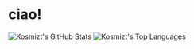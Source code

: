 # ciao!

![Kosmizt's GitHub Stats](https://github-readme-stats.vercel.app/api?username=kosmizt&theme=dracula&show_icons=true&hide_border=false&count_private=true&bg_color=d4aac3&title_color=436678&text_color=3f4247&icon_color=436678)
![Kosmizt's Top Languages](https://github-readme-stats.vercel.app/api/top-langs/?username=kosmizt&theme=dracula&show_icons=true&hide_border=false&layout=compact&bg_color=d4aac3&title_color=436678&text_color=3f4247&icon_color=436678)
